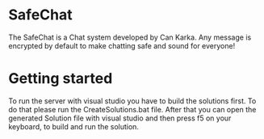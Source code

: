 # SafeChat

The SafeChat is a Chat system developed by Can Karka. Any message is encrypted by default to make chatting safe and sound for everyone!

# Getting started

To run the server with visual studio you have to build the solutions first. To do that please run the CreateSolutions.bat file.
After that you can open the generated Solution file with visual studio and then press f5 on your keyboard, to build and run the solution.

